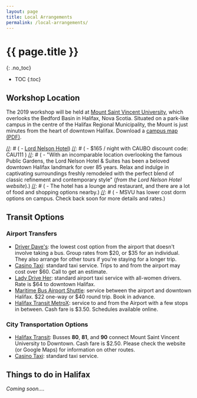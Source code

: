 ```yaml
---
layout: page
title: Local Arrangements
permalink: /local-arrangements/
---
```


# {{ page.title }}
{: .no_toc}

* TOC
{:toc}

## Workshop Location

The 2019 workshop will be held at [Mount Saint Vincent University](http://msvu.ca), which overlooks the Bedford Basin in Halifax, Nova Scotia. Situated on a park-like campus in the centre of the Halifax Regional Municipality, the Mount is just minutes from the heart of downtown Halifax. Download a [campus map (PDF)](http://www.msvu.ca/site/media/msvu/CampusMap(1).pdf).


[//]: # (## Accommodation Options)

[//]: # ( - [Lord Nelson Hotel](https://lordnelsonhotel.ca/))
[//]: # ( - $165 / night with CAUBO discount code: CAU111 )
[//]: # ( - "With an incomparable location overlooking the famous Public Gardens, the Lord Nelson Hotel & Suites has been a beloved downtown Halifax landmark for over 85 years. Relax and indulge in captivating surroundings freshly remodeled with the perfect blend of classic refinement and contemporary style" (*from the Lord Nelson Hotel website*).)
[//]: # ( - The hotel has a lounge and restaurant, and there are a lot of food and shopping options nearby.)
[//]: # ( - MSVU has lower cost dorm options on campus. Check back soon for more details and rates.)


## Transit Options

### Airport Transfers

- [Driver Dave's](https://driverdaves.com/): the lowest cost option from the airport that doesn't involve taking a bus. Group rates from $20, or $35 for an individual. They also arrange for other tours if you're staying for a longer trip.
- [Casino Taxi](https://www.casinotaxi.ca/): standard taxi service. Trips to and from the airport may cost over $60. Call to get an estimate.
- [Lady Drive Her](http://ladydriveher.com/): standard airport taxi service with all-women drivers. Rate is $64 to downtown Halifax.
- [Maritime Bus Airport Shuttle](https://maritimebus.com/halifax-airport-shuttle/): service between the airport and downtown Halifax. $22 one-way or $40 round trip. Book in advance.
- [Halifax Transit MetroX](https://www.halifax.ca/transportation/halifax-transit/routes-schedules/metrox-service): service to and from the Airport with a few stops in between. Cash fare is $3.50. Schedules available online.

### City Transportation Options

- [Halifax Transit](https://www.halifax.ca/transportation/halifax-transit): Busses **80**, **81**, and **90** connect Mount Saint Vincent University to Downtown. Cash fare is $2.50. Please check the website (or Google Maps) for information on other routes.
- [Casino Taxi](https://www.casinotaxi.ca/): standard taxi service.

## Things to do in Halifax

*Coming soon....*
     



